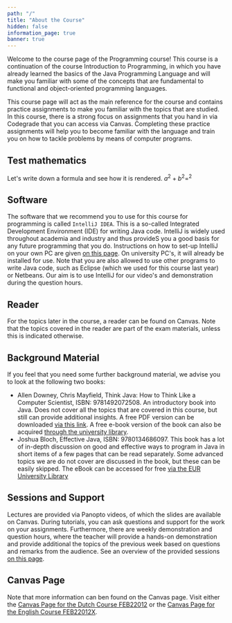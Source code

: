 ```yaml
---
path: "/"
title: "About the Course"
hidden: false
information_page: true
banner: true
---
```


Welcome to the course page of the Programming course! This course is a continuation of the course Introduction to Programming, in which you have already learned the basics of the Java Programming Language and will make you familiar with some of the concepts that are fundamental to functional and object-oriented programming languages.

This course page will act as the main reference for the course and contains practice assignments to make you familiar with the topics that are studied. In this course, there is a strong focus on assignments that you hand in via Codegrade that you can access via Canvas. Completing these practice assignments will help you to become familiar with the language and train you on how to tackle problems by means of computer programs.

## Test mathematics
Let's write down a formula and see how it is rendered.
$a^2 + b^2 = ^2$

## Software
The software that we recommend you to use for this course for programming is called `IntelliJ IDEA`. This is a so-called Integrated Development Environment (IDE) for writing Java code. IntelliJ is widely used throughout academia and industry and thus provideS you a good basis for any future programming that you do. Instructions on how to set-up IntelliJ on your own PC are given [on this page](./installation). On university PC's, it will already be installed for use. Note that you are also allowed to use other programs to write Java code, such as Eclipse (which we used for this course last  year) or Netbeans. Our aim is to use IntelliJ for our video's and demonstration during the question hours.

## Reader
For the topics later in the course, a reader can be found on Canvas. Note that the topics covered in the reader are part of the exam materials, unless this is indicated otherwise.

## Background Material
If you feel that you need some further background material, we advise you to look at the following two books:

* Allen Downey, Chris Mayfield, Think Java: How to Think Like a Computer Scientist, ISBN: 9781492072508. An introductory book into Java. Does not cover all the topics that are covered in this course, but still can provide additional insights. A free PDF version can be downloaded [via this link](https://greenteapress.com/wp/think-java-2e/). A free e-book version of the book can also be acquired [through the university library](https://eur.on.worldcat.org/v2/oclc/1138950137).
* Joshua Bloch, Effective Java, ISBN: 9780134686097. This book has a lot of in-depth discussion on good and effective ways to program in Java in short items of a few pages that can be read separately. Some advanced topics we are do not cover are discussed in the book, but these can be easily skipped. The eBook can be accessed for free [via the EUR University Library](https://eur.on.worldcat.org/v2/oclc/1018480592)

## Sessions and Support
Lectures are provided via Panopto videos, of which the slides are available on Canvas. During tutorials, you can ask questions and support for the work on your assignments. Furthermore, there are weekly demonstration and question hours, where the teacher will provide a hands-on demonstration and provide additional the topics of the previous week based on questions and remarks from the audience. See an overview of the provided sessions [on this page](/sessions-and-support).

## Canvas Page
Note that more information can ben found on the Canvas page. Visit either the [Canvas Page for the Dutch Course FEB22012](https://canvas.eur.nl/courses/40012) or the [Canvas Page for the English Course FEB22012X](https://canvas.eur.nl/courses/40013).
